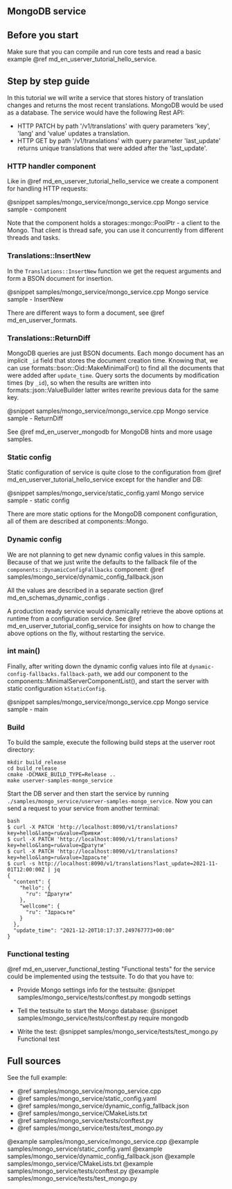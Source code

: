 ## MongoDB service


## Before you start

Make sure that you can compile and run core tests and read a basic example
@ref md_en_userver_tutorial_hello_service.


## Step by step guide

In this tutorial we will write a service that stores history of translation
changes and returns the most recent translations. MongoDB would be used as a
database. The service would have the following Rest API:

* HTTP PATCH by path '/v1/translations' with query parameters
  'key', 'lang' and 'value' updates a translation.
* HTTP GET by path '/v1/translations' with query parameter
  'last_update' returns unique translations that were added after the 'last_update'.


### HTTP handler component

Like in @ref md_en_userver_tutorial_hello_service we create a component for
handling HTTP requests:

@snippet samples/mongo_service/mongo_service.cpp  Mongo service sample - component

Note that the component holds a storages::mongo::PoolPtr - a client to the Mongo.
That client is thread safe, you can use it concurrently from different threads
and tasks.


### Translations::InsertNew

In the `Translations::InsertNew` function we get the request arguments and form
a BSON document for insertion.

@snippet samples/mongo_service/mongo_service.cpp  Mongo service sample - InsertNew

There are different ways to form a document, see @ref md_en_userver_formats.


### Translations::ReturnDiff

MongoDB queries are just BSON documents. Each mongo document has an implicit
`_id` field that stores the document creation time. Knowing that, we can use
formats::bson::Oid::MakeMinimalFor() to find all the documents that were added
after `update_time`. Query sorts the documents by modification times (by `_id`),
so when the results are written into formats::json::ValueBuilder latter writes
rewrite previous data for the same key.

@snippet samples/mongo_service/mongo_service.cpp  Mongo service sample - ReturnDiff

See @ref md_en_userver_mongodb for MongoDB hints and more usage samples.


### Static config

Static configuration of service is quite close to the configuration from
@ref md_en_userver_tutorial_hello_service except for the handler and DB:

@snippet samples/mongo_service/static_config.yaml  Mongo service sample - static config

There are more static options for the MongoDB component configuration, all of
them are described at components::Mongo.


### Dynamic config

We are not planning to get new dynamic config values in this sample. Because of
that we just write the defaults to the fallback file of the
`components::DynamicConfigFallbacks` component:
@ref samples/mongo_service/dynamic_config_fallback.json

All the values are described in a separate section
@ref md_en_schemas_dynamic_configs .

A production ready service would dynamically retrieve the above options at runtime from a configuration service. See
@ref md_en_userver_tutorial_config_service for insights on how to change the
above options on the fly, without restarting the service.


### int main()

Finally, after writing down the dynamic config values into file at
`dynamic-config-fallbacks.fallback-path`, we add our component to the
components::MinimalServerComponentList(),
and start the server with static configuration `kStaticConfig`.

@snippet samples/mongo_service/mongo_service.cpp  Mongo service sample - main


### Build

To build the sample, execute the following build steps at the userver root directory:
```
mkdir build_release
cd build_release
cmake -DCMAKE_BUILD_TYPE=Release ..
make userver-samples-mongo_service
```

Start the DB server and then start the service by running `./samples/mongo_service/userver-samples-mongo_service`.
Now you can send a request to your service from another terminal:
```
bash
$ curl -X PATCH 'http://localhost:8090/v1/translations?key=hello&lang=ru&value=Привки'
$ curl -X PATCH 'http://localhost:8090/v1/translations?key=hello&lang=ru&value=Дратути'
$ curl -X PATCH 'http://localhost:8090/v1/translations?key=hello&lang=ru&value=Здрасьте'
$ curl -s http://localhost:8090/v1/translations?last_update=2021-11-01T12:00:00Z | jq
{
  "content": {
    "hello": {
      "ru": "Дратути"
    },
    "wellcome": {
      "ru": "Здрасьте"
    }
  },
  "update_time": "2021-12-20T10:17:37.249767773+00:00"
}
```

### Functional testing
@ref md_en_userver_functional_testing "Functional tests" for the service could be
implemented using the testsuite. To do that you have to:

* Provide Mongo settings info for the testsuite:
@snippet samples/mongo_service/tests/conftest.py mongodb settings

* Tell the testsuite to start the Mongo database:
@snippet samples/mongo_service/tests/conftest.py require mongodb

* Write the test:
@snippet samples/mongo_service/tests/test_mongo.py  Functional test

## Full sources

See the full example:
* @ref samples/mongo_service/mongo_service.cpp
* @ref samples/mongo_service/static_config.yaml
* @ref samples/mongo_service/dynamic_config_fallback.json
* @ref samples/mongo_service/CMakeLists.txt
* @ref samples/mongo_service/tests/conftest.py
* @ref samples/mongo_service/tests/test_mongo.py


@example samples/mongo_service/mongo_service.cpp
@example samples/mongo_service/static_config.yaml
@example samples/mongo_service/dynamic_config_fallback.json
@example samples/mongo_service/CMakeLists.txt
@example samples/mongo_service/tests/conftest.py
@example samples/mongo_service/tests/test_mongo.py
